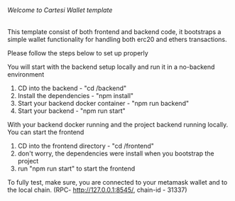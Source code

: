 ###### Welcome to Cartesi Wallet template

This template consist of both frontend and backend code, it bootstraps a simple wallet functionality for handling both erc20 and ethers transactions.

Please follow the steps below to set up properly

You will start with the backend setup locally and run it in a no-backend environment

1. CD into the backend - "cd /backend"
2. Install the dependencies - "npm install"
3. Start your backend docker container - "npm run backend"
4. Start your backend - "npm run start"

With your backend docker running and the project backend running locally. You can start the frontend

1. CD into the frontend directory - "cd /frontend"
2. don't worry, the dependencies were install when you bootstrap the project
3. run "npm run start" to start the frontend

To fully test, make sure, you are connected to your metamask wallet and to the local chain. (RPC-  http://127.0.0.1:8545/, chain-id - 31337)
